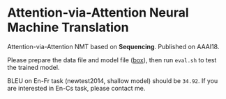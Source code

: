 Attention-via-Attention Neural Machine Translation
===================

Attention-via-Attention NMT based on **Sequencing**.
Published on AAAI18.

Please prepare the data file and model file ([box](https://app.box.com/s/lfot51n6rxb5104jhmng1oemtb1e23sx)), then run `eval.sh` to test the trained model.

BLEU on En-Fr task (newtest2014, shallow model) should be `34.92`.
If you are interested in En-Cs task, please contact me.


